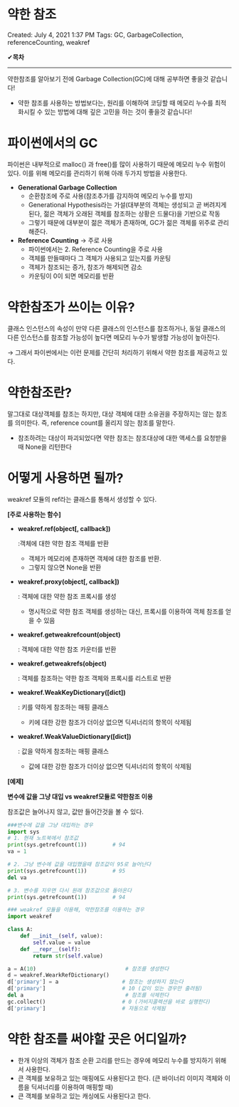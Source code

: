 # 약한 참조

Created: July 4, 2021 1:37 PM
Tags: GC, GarbageCollection, referenceCounting, weakref

✔**목차**

---

약한참조를 알아보기 전에 Garbage Collection(GC)에 대해 공부하면 좋을것 같습니다!
+ 약한 참조를 사용하는 방법보다는, 원리를 이해하여 코딩할 때 메모리 누수를 최적화시킬 수 있는 방법에 대해 깊은 고민을 하는 것이 좋을것 같습니다!

# **파이썬에서의 GC**

파이썬은 내부적으로 malloc() 과 free()를 많이 사용하기 때문에 메모리 누수 위험이 있다. 이를 위해 메모리를 관리하기 위해 아래 두가지 방법을 사용한다.

- **Generational Garbage Collection**
    - 순환참조에 주로 사용(참조추가를 감지하여 메모리 누수를 방지)
    - Generational Hypothesis라는 가설(대부분의 객체는 생성되고 곧 버려지게 된다, 젊은 객체가 오래된 객체를 참조하는 상황은 드물다)을 기반으로 작동
    - 그렇기 때문에 대부분이 젊은 객체가 존재하며, GC가 젊은 객체를 위주로 관리해준다.
- **Reference Counting** → 주로 사용
    - 파이썬에서는 2. Reference Counting을 주로 사용
    - 객체를 만들때마다 그 객체가 사용되고 있는지를 카운팅
    - 객체가 참조되는 증가, 참조가 해제되면 감소
    - 카운팅이 0이 되면 메모리를 반환

# **약한참조가 쓰이는 이유?**

클래스 인스턴스의 속성이 만약 다른 클래스의 인스턴스를 참조하거나, 동일 클래스의 다른 인스턴스를 참조할 가능성이 높다면 메모리 누수가 발생할 가능성이 높아진다.

→ 그래서 파이썬에서는 이런 문제를 간단히 처리하기 위해서 약한 참조를 제공하고 있다. 

# **약한참조란?**

말그대로 대상객체를 참조는 하지만, 대상 객체에 대한 소유권을 주장하지는 않는 참조를 의미한다. 즉, reference count를 올리지 않는 참조를 말한다.

- 참조하려는 대상이 파괴되었다면 약한 참조는 참조대상에 대한 액세스를 요청받을 때 None을 리턴한다

# **어떻게 사용하면 될까?**

weakref 모듈의 ref라는 클래스를 통해서 생성할 수 있다.

**[주로 사용하는 함수]**

- **weakref.ref(object[, callback])**

     :객체에 대한 약한 참조 객체를 반환

    - 객체가 메모리에 존재하면 객체에 대한 참조를 반환.
    - 그렇지 않으면 None을 반환
- **weakref.proxy(object[, callback])**

    : 객체에 대한 약한 참조 프록시를 생성

    - 명시적으로 약한 참조 객체를 생성하는 대신, 프록시를 이용하여 객체 참조를 얻을 수 있음
- **weakref.getweakrefcount(object)**

    : 객체에 대한 약한 참조 카운터를 반환

- **weakref.getweakrefs(object)**

    : 객체를 참조하는 약한 참조 객체와 프록시를 리스트로 반환

- **weakref.WeakKeyDictionary([dict])**

    : 키를 약하게 참조하는 매핑 클래스

    - 키에 대한 강한 참조가 더이상 없으면 딕셔너리의 항목이 삭제됨
- **weakref.WeakValueDictionary([dict])**

    : 값을 약하게 참조하는 매핑 클래스

    - 값에 대한 강한 참조가 더이상 없으면 딕셔너리의 항목이 삭제됨

**[예제]**

**변수에 값을 그냥 대입                                                 vs                                                         weakref모듈로 약한참조 이용**

참조값은 늘어나지 않고, 값만 들어간것을 볼 수 있다.

```python
###변수에 값을 그냥 대입하는 경우
import sys
# 1. 현재 노트북에서 참조값
print(sys.getrefcount(1))        # 94
va = 1

# 2. 그냥 변수에 값을 대입했을때 참조값이 95로 늘어난다
print(sys.getrefcount(1))        # 95
del va

# 3. 변수를 지우면 다시 원래 참조값으로 돌아온다
print(sys.getrefcount(1))        # 94
```

```python
### weakref 모듈을 이용해, 약한참조를 이용하는 경우
import weakref

class A:
    def __init__(self, value):
        self.value = value
    def __repr__(self):
        return str(self.value)

a = A(10)                            # 참조를 생성한다
d = weakref.WearkRefDictionary()
d['primary'] = a                    # 참조는 생성하지 않는다
d['primary']                        # 10 (값이 있는 경우만 출려됨)
del a                                # 참조를 삭제한다
gc.collect()                        # 0 (가비지콜렉션을 바로 실행한다)
d['primary']                        # 자동으로 삭제됨
```

# **약한 참조를 써야할 곳은 어디일까?**

- 한개 이상의 객체가 참조 순환 고리를 만드는 경우에 메모리 누수를 방지하기 위해서 사용한다.
- 큰 객체를 보유하고 있는 매핑에도 사용된다고 한다. (큰 바이너리 이미지 객체와 이름을 딕셔너리를 이용하여 매핑할 때)
- 큰 객체를 보유하고 있는 캐싱에도 사용된다고 한다.
